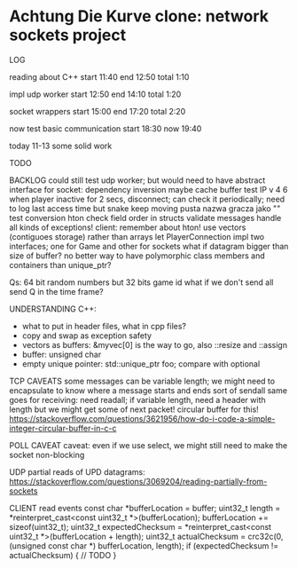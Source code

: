 # Achtung Die Kurve clone: network sockets project 

LOG

reading about C++
start 11:40
end 12:50
total 1:10

impl udp worker
start 12:50
end 14:10
total 1:20

socket wrappers
start 15:00
end 17:20
total 2:20

now test basic communication
start 18:30
now 19:40

today
11-13 some solid work

TODO
















BACKLOG
could still test udp worker; but would need to have abstract interface for socket: dependency inversion
maybe cache buffer
test IP v 4 6
when player inactive for 2 secs, disconnect; can check it periodically; need to log last access time but snake keep moving
pusta nazwa gracza jako ""
test conversion hton
check field order in structs
validate messages
handle all kinds of exceptions!
client: remember about hton!
use vectors (contiguoes storage) rather than arrays
let PlayerConnection impl two interfaces; one for Game and other for sockets
what if datagram bigger than size of buffer?
no better way to have polymorphic class members and containers than unique_ptr?

Qs:
64 bit random numbers but 32 bits game id
what if we don't send all send Q in the time frame?

UNDERSTANDING C++:
* what to put in header files, what in cpp files?
* copy and swap as exception safety
* vectors as buffers: &myvec[0] is the way to go, also ::resize and ::assign
* buffer: unsigned char
* empty unique pointer: std::unique_ptr<int> foo; compare with optional

TCP CAVEATS
some messages can be variable length; we might need to encapsulate to know where a message starts and ends
    sort of sendall
    same goes for receiving: need readall; if variable length, need a header with length
    but we might get some of next packet! circular buffer for this!
        https://stackoverflow.com/questions/3621956/how-do-i-code-a-simple-integer-circular-buffer-in-c-c

POLL CAVEAT
caveat: even if we use select, we might still need to make the socket non-blocking

UDP
partial reads of UPD datagrams: https://stackoverflow.com/questions/3069204/reading-partially-from-sockets

CLIENT read events
const char *bufferLocation = buffer;
uint32_t length = *reinterpret_cast<const uint32_t *>(bufferLocation);
bufferLocation += sizeof(uint32_t);
uint32_t expectedChecksum = *reinterpret_cast<const uint32_t *>(bufferLocation + length);
uint32_t actualChecksum = crc32c(0, (unsigned const char *) bufferLocation, length);
if (expectedChecksum != actualChecksum) {
    // TODO
}